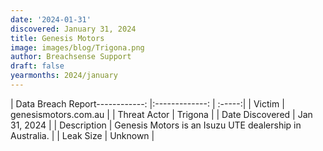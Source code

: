 ```yaml
---
date: '2024-01-31'
discovered: January 31, 2024
title: Genesis Motors
image: images/blog/Trigona.png
author: Breachsense Support
draft: false
yearmonths: 2024/january
---
```


| Data Breach Report------------:     |:-------------:    | :-----:|
| Victim      | genesismotors.com.au      | 
| Threat Actor      | Trigona      | 
| Date Discovered      | Jan 31, 2024      | 
| Description      | Genesis Motors is an Isuzu UTE dealership in Australia.      | 
| Leak Size      | Unknown      | 

